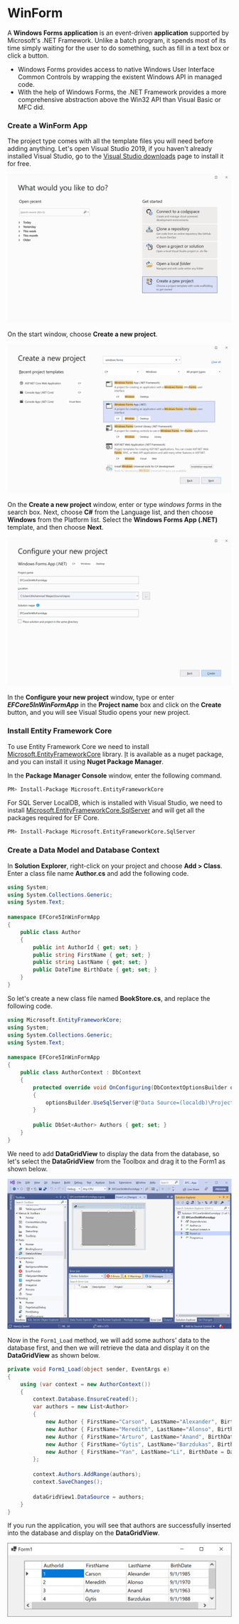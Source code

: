 # WinForm

A **Windows Forms application** is an event-driven **application** supported by Microsoft's .NET Framework. Unlike a batch program, it spends most of its time simply waiting for the user to do something, such as fill in a text box or click a button.

* Windows Forms provides access to native Windows User Interface Common Controls by wrapping the existent Windows API in managed code. 
* With the help of Windows Forms, the .NET Framework provides a more comprehensive abstraction above the Win32 API than Visual Basic or MFC did.

### Create a WinForm App

The project type comes with all the template files you will need before adding anything. Let's open Visual Studio 2019,  if you haven't already installed Visual Studio, go to the [Visual Studio downloads](https://visualstudio.microsoft.com/downloads) page to install it for free.

![](../.gitbook/assets/image%20%2845%29.png)

On the start window, choose **Create a new project**.

![](../.gitbook/assets/image%20%2842%29.png)

On the **Create a new project** window, enter or type _windows forms_ in the search box. Next, choose **C\#** from the Language list, and then choose **Windows** from the Platform list. Select the **Windows Forms App \(.NET\)** template, and then choose **Next**.

![](../.gitbook/assets/image%20%2846%29.png)

In the **Configure your new project** window, type or enter _**EFCore5InWinFormApp**_ in the **Project name** box and click on the **Create** button, and you will see Visual Studio opens your new project.

### Install Entity Framework Core

To use Entity Framework Core we need to install [Microsoft.EntityFrameworkCore](https://www.nuget.org/packages/Z.EntityFramework.Extensions.EFCore/) library.  [I](https://www.nuget.org/packages/Z.EntityFramework.Extensions.EFCore/)t is available as a nuget package, and you can install it using **Nuget Package Manager**.

In the **Package Manager Console** window, enter the following command.

```bash
PM> Install-Package Microsoft.EntityFrameworkCore
```

For SQL Server LocalDB, which is installed with Visual Studio, we need to install [Microsoft.EntityFrameworkCore.SqlServer](https://www.nuget.org/packages/Microsoft.EntityFrameworkCore.SqlServer) and will get all the packages required for EF Core.

```bash
PM> Install-Package Microsoft.EntityFrameworkCore.SqlServer
```

### Create a Data Model and Database Context

In **Solution Explorer**, right-click on your project and choose **Add &gt; Class**. Enter a class file name **Author.cs** and add the following code.

```csharp
using System;
using System.Collections.Generic;
using System.Text;

namespace EFCore5InWinFormApp
{
    public class Author
    {
        public int AuthorId { get; set; }
        public string FirstName { get; set; }
        public string LastName { get; set; }
        public DateTime BirthDate { get; set; }
    }
}
```

So let's create a new class file named **BookStore.cs**, and replace the following code.

```csharp
using Microsoft.EntityFrameworkCore;
using System;
using System.Collections.Generic;
using System.Text;

namespace EFCore5InWinFormApp
{
    public class AuthorContext : DbContext
    {
        protected override void OnConfiguring(DbContextOptionsBuilder optionsBuilder)
        {
            optionsBuilder.UseSqlServer(@"Data Source=(localdb)\ProjectsV13;Initial Catalog=AuthorDb;");            
        }

        public DbSet<Author> Authors { get; set; }
    }
}
```

We need to add **DataGridView** to display the data from the database, so let's select the **DataGridView** from the Toolbox and drag it to the Form1 as shown below. 

![](../.gitbook/assets/image%20%2857%29.png)

Now in the `Form1_Load` method, we will add some authors' data to the database first, and then we will retrieve the data and display it on the **DataGridView** as shown below.

```csharp
private void Form1_Load(object sender, EventArgs e)
{
    using (var context = new AuthorContext())
    {
        context.Database.EnsureCreated();
        var authors = new List<Author>
        {
            new Author { FirstName="Carson", LastName="Alexander", BirthDate = DateTime.Parse("1985-09-01")},
            new Author { FirstName="Meredith", LastName="Alonso", BirthDate = DateTime.Parse("1970-09-01")},
            new Author { FirstName="Arturo", LastName="Anand", BirthDate = DateTime.Parse("1963-09-01")},
            new Author { FirstName="Gytis", LastName="Barzdukas", BirthDate = DateTime.Parse("1988-09-01")},
            new Author { FirstName="Yan", LastName="Li", BirthDate = DateTime.Parse("2000-09-01")},
        };

        context.Authors.AddRange(authors);
        context.SaveChanges();

        dataGridView1.DataSource = authors;
    }
}

```

If you run the application, you will see that authors are successfully inserted into the database and display on the **DataGridView**.

![](../.gitbook/assets/image%20%2856%29.png)

